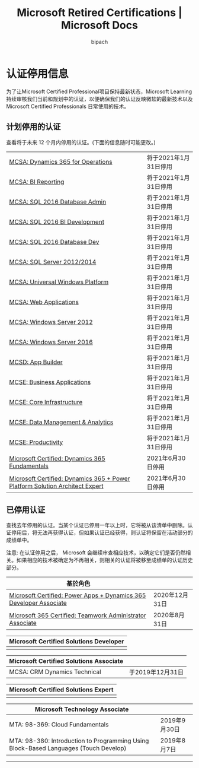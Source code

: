 ﻿---
title: Microsoft Retired Certifications | Microsoft Docs
description: Microsoft Retired Certifications
documentationcenter: NA
author: bipach
ms.topic: article
ms.tgt_pltfrm: NA
ms.workload: NA
ms.date: 07/30/2019
ms.author: micsullivan
---
# 认证停用信息

为了让Microsoft Certified Professional项目保持最新状态，Microsoft Learning持续审核我们当前和规划中的认证，以便确保我们的认证反映微软的最新技术以及 Microsoft Certified Professionals 日常使用的技术。

## 计划停用的认证

查看将于未来 12 个月内停用的认证。(下面的信息随时可能更改。)

|                                             |                    |
| ---------------------------------------------------------------------------------- | ------------------ |
| [MCSA: Dynamics 365 for Operations](/learn/certifications/mcsa-microsoft-dynamics-365-for-operations) | 将于2021年1月31日停用 |
| [MCSA: BI Reporting](/learn/certifications/mcsa-bi-reporting) | 将于2021年1月31日停用 |
| [MCSA: SQL 2016 Database Admin](/learn/certifications/mcsa-sql2016-database-administration-certification) | 将于2021年1月31日停用 |
| [MCSA: SQL 2016 BI Development](/learn/certifications/mcsa-sql2016-business-intelligence-certification) | 将于2021年1月31日停用 |
| [MCSA: SQL 2016 Database Dev](/learn/certifications/mcsa-sql2016-database-development-certification) | 将于2021年1月31日停用 |
| [MCSA: SQL Server 2012/2014](/learn/certifications/mcsa-sql-certification) | 将于2021年1月31日停用 |
| [MCSA: Universal Windows Platform](/learn/certifications/mcsa-universal-windows-platform) | 将于2021年1月31日停用 |
| [MCSA: Web Applications](/learn/certifications/mcsa-web-applications-certification) | 将于2021年1月31日停用 |
| [MCSA: Windows Server 2012](/learn/certifications/mcsa-windows-server-certification) | 将于2021年1月31日停用 |
| [MCSA: Windows Server 2016](/learn/certifications/mcsa-windows-server-2016-certification) | 将于2021年1月31日停用 |
| [MCSD: App Builder](/learn/certifications/mcsd-app-builder-certification) | 将于2021年1月31日停用 |
| [MCSE: Business Applications](/learn/certifications/mcse-business-applications) | 将于2021年1月31日停用 |
| [MCSE: Core Infrastructure](/learn/certifications/mcse-core-infrastructure) | 将于2021年1月31日停用 |
| [MCSE: Data Management & Analytics](/learn/certifications/mcse-data-management-analytics) | 将于2021年1月31日停用 |
| [MCSE: Productivity](/learn/certifications/mcse-productivity-certification) | 将于2021年1月31日停用 |
| [Microsoft Certified: Dynamics 365 Fundamentals](/learn/certifications/d365-fundamentals) | 2021年6月30日停用 |
| [Microsoft Certified: Dynamics 365 + Power Platform Solution Architect Expert](/learn/certifications/power-apps-and-d365-solution-architect-expert) | 2021年6月30日停用 |

## 已停用认证

查找去年停用的认证。当某个认证已停用一年以上时，它将被从该清单中删除。认证停用后，将无法再获得认证，但如果认证已经获得，则认证将保留在活动部分的成绩单中。

注意: 在认证停用之后， Microsoft 会继续审查相应技术，以确定它们是否仍然相关。如果相应的技术被确定为不再相关，则相关的认证将被移至成绩单的认证历史部分。

| 基於角色                                                                         |                    |
| ---------------------------------------------------------------------------------- | ------------------ |
| [Microsoft Certified: Power Apps + Dynamics 365 Developer Associate](/learn/certifications/power-apps-and-d365-developer-associate) | 2020年12月31日 |
| [Microsoft 365 Certified: Teamwork Administrator Associate](/learn/certifications/m365-teamwork-administrator)              | 2020年8月31日 |

| Microsoft Certified Solutions Developer                                            |
| ---------------------------------------------------------------------------------- |
|                                                                                    |

| Microsoft Certified Solutions Associate                                            |                    |
| ---------------------------------------------------------------------------------- | ------------------ |
| MCSA: CRM Dynamics Technical                                                                                                | 于2019年12月31日  |

| Microsoft Certified Solutions Expert                                               |
| ---------------------------------------------------------------------------------- |
|                                                                                    |

| Microsoft Technology Associate                                                     |                    |
| ---------------------------------------------------------------------------------- | ------------------ |
| MTA: 98-369: Cloud Fundamentals                                                                                              | 2019年9月30日 |
| MTA: 98-380: Introduction to Programming Using Block-Based Languages (Touch Develop)                                        | 2019年8月7日  |
___
